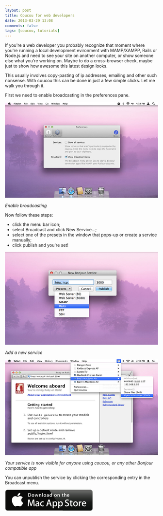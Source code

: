 ```yaml
---
layout: post
title: Coucou for web developers
date: 2013-03-29 13:08
comments: false
tags: [coucou, tutorials]
---
```


If you're a web developer you probably recognize that moment where you're running a local development evironment with MAMP/XAMPP, Rails or Node.js and need to see your site on another computer, or show someone else what you're working on. Maybe to do a cross-browser check, maybe just to show how awesome this latest design looks.

This usually involves copy-pasting of ip addresses, emailing and other such nonsense. With coucou this can be done in just a few simple clicks. Let me walk you through it.

First we need to enable broadcasting in the preferences pane.

![Enable broadcasting](/assets/img/old/apps/coucou/screenshots/coucou-preferences2.jpg)

*Enable broadcasting*

Now follow these steps:

<!-- more -->

* click the menu bar icon;
* select Broadcast and click New Service...;
* select one of the presets in the window that pops-up or create a service manually;
* click publish and you're set!

![Add a new service](/assets/img/old/apps/coucou/screenshots/coucou-newservice.jpg)

*Add a new service*

![Find a custom service](/assets/img/old/apps/coucou/screenshots/coucou-rails.jpg)

*Your service is now visible for anyone using coucou, or any other Bonjour compatible app*

You can unpublish the service by clicking the corresponding entry in the Broadcast menu.

[![Available on the Mac App Store](/assets/img/old/MacAppStore_download.png)](https://itunes.apple.com/app/coucou/id620436774)
